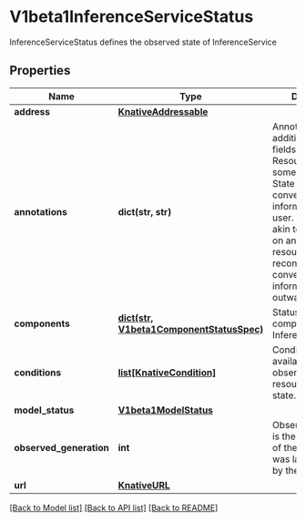# V1beta1InferenceServiceStatus

InferenceServiceStatus defines the observed state of InferenceService
## Properties
Name | Type | Description | Notes
------------ | ------------- | ------------- | -------------
**address** | [**KnativeAddressable**](KnativeAddressable.md) |  | [optional]
**annotations** | **dict(str, str)** | Annotations is additional Status fields for the Resource to save some additional State as well as convey more information to the user. This is roughly akin to Annotations on any k8s resource, just the reconciler conveying richer information outwards. | [optional]
**components** | [**dict(str, V1beta1ComponentStatusSpec)**](V1beta1ComponentStatusSpec.md) | Statuses for the components of the InferenceService | [optional]
**conditions** | [**list[KnativeCondition]**](KnativeCondition.md) | Conditions the latest available observations of a resource&#39;s current state. | [optional]
**model_status** | [**V1beta1ModelStatus**](V1beta1ModelStatus.md) |  | [optional]
**observed_generation** | **int** | ObservedGeneration is the &#39;Generation&#39; of the Service that was last processed by the controller. | [optional]
**url** | [**KnativeURL**](KnativeURL.md) |  | [optional]

[[Back to Model list]](../README.md#documentation-for-models) [[Back to API list]](../README.md#documentation-for-api-endpoints) [[Back to README]](../README.md)


